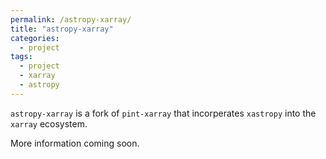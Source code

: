 ```yaml
---
permalink: /astropy-xarray/
title: "astropy-xarray"
categories:
  - project
tags:
  - project
  - xarray
  - astropy
---
```


`astropy-xarray` is a fork of `pint-xarray` that incorperates `xastropy` into the `xarray` ecosystem.

More information coming soon.